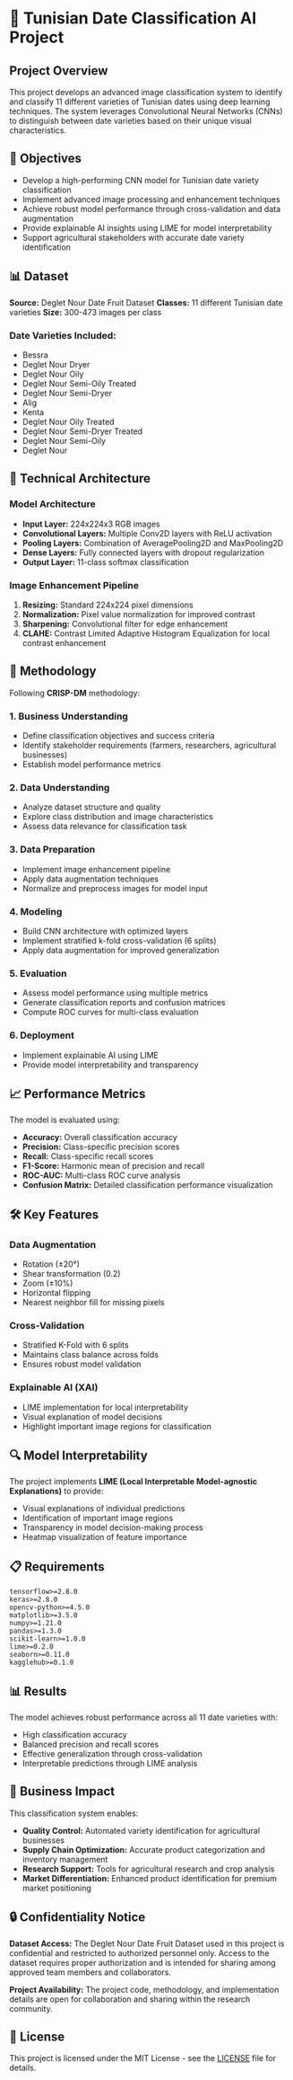 # 🌴 Tunisian Date Classification AI Project

## Project Overview

This project develops an advanced image classification system to identify and classify 11 different varieties of Tunisian dates using deep learning techniques. The system leverages Convolutional Neural Networks (CNNs) to distinguish between date varieties based on their unique visual characteristics.

## 🎯 Objectives

- Develop a high-performing CNN model for Tunisian date variety classification
- Implement advanced image processing and enhancement techniques
- Achieve robust model performance through cross-validation and data augmentation
- Provide explainable AI insights using LIME for model interpretability
- Support agricultural stakeholders with accurate date variety identification

## 📊 Dataset

**Source:** Deglet Nour Date Fruit Dataset 
**Classes:** 11 different Tunisian date varieties
**Size:** 300-473 images per class

### Date Varieties Included:
- Bessra
- Deglet Nour Dryer
- Deglet Nour Oily
- Deglet Nour Semi-Oily Treated
- Deglet Nour Semi-Dryer
- Alig
- Kenta
- Deglet Nour Oily Treated
- Deglet Nour Semi-Dryer Treated
- Deglet Nour Semi-Oily
- Deglet Nour

## 🔧 Technical Architecture

### Model Architecture
- **Input Layer:** 224x224x3 RGB images
- **Convolutional Layers:** Multiple Conv2D layers with ReLU activation
- **Pooling Layers:** Combination of AveragePooling2D and MaxPooling2D
- **Dense Layers:** Fully connected layers with dropout regularization
- **Output Layer:** 11-class softmax classification

### Image Enhancement Pipeline
1. **Resizing:** Standard 224x224 pixel dimensions
2. **Normalization:** Pixel value normalization for improved contrast
3. **Sharpening:** Convolutional filter for edge enhancement
4. **CLAHE:** Contrast Limited Adaptive Histogram Equalization for local contrast enhancement

## 🚀 Methodology

Following **CRISP-DM** methodology:

### 1. Business Understanding
- Define classification objectives and success criteria
- Identify stakeholder requirements (farmers, researchers, agricultural businesses)
- Establish model performance metrics

### 2. Data Understanding
- Analyze dataset structure and quality
- Explore class distribution and image characteristics
- Assess data relevance for classification task

### 3. Data Preparation
- Implement image enhancement pipeline
- Apply data augmentation techniques
- Normalize and preprocess images for model input

### 4. Modeling
- Build CNN architecture with optimized layers
- Implement stratified k-fold cross-validation (6 splits)
- Apply data augmentation for improved generalization

### 5. Evaluation
- Assess model performance using multiple metrics
- Generate classification reports and confusion matrices
- Compute ROC curves for multi-class evaluation

### 6. Deployment
- Implement explainable AI using LIME
- Provide model interpretability and transparency

## 📈 Performance Metrics

The model is evaluated using:
- **Accuracy:** Overall classification accuracy
- **Precision:** Class-specific precision scores
- **Recall:** Class-specific recall scores
- **F1-Score:** Harmonic mean of precision and recall
- **ROC-AUC:** Multi-class ROC curve analysis
- **Confusion Matrix:** Detailed classification performance visualization

## 🛠️ Key Features

### Data Augmentation
- Rotation (±20°)
- Shear transformation (0.2)
- Zoom (±10%)
- Horizontal flipping
- Nearest neighbor fill for missing pixels

### Cross-Validation
- Stratified K-Fold with 6 splits
- Maintains class balance across folds
- Ensures robust model validation

### Explainable AI (XAI)
- LIME implementation for local interpretability
- Visual explanation of model decisions
- Highlight important image regions for classification

## 🔍 Model Interpretability

The project implements **LIME (Local Interpretable Model-agnostic Explanations)** to provide:
- Visual explanations of individual predictions
- Identification of important image regions
- Transparency in model decision-making process
- Heatmap visualization of feature importance

## 📋 Requirements

```
tensorflow>=2.8.0
keras>=2.8.0
opencv-python>=4.5.0
matplotlib>=3.5.0
numpy>=1.21.0
pandas>=1.3.0
scikit-learn>=1.0.0
lime>=0.2.0
seaborn>=0.11.0
kagglehub>=0.1.0
```


## 📊 Results

The model achieves robust performance across all 11 date varieties with:
- High classification accuracy
- Balanced precision and recall scores
- Effective generalization through cross-validation
- Interpretable predictions through LIME analysis

## 🎯 Business Impact

This classification system enables:
- **Quality Control:** Automated variety identification for agricultural businesses
- **Supply Chain Optimization:** Accurate product categorization and inventory management
- **Research Support:** Tools for agricultural research and crop analysis
- **Market Differentiation:** Enhanced product identification for premium market positioning

## 🔒 Confidentiality Notice

**Dataset Access:** The Deglet Nour Date Fruit Dataset used in this project is confidential and restricted to authorized personnel only. Access to the dataset requires proper authorization and is intended for sharing among approved team members and collaborators.

**Project Availability:** The project code, methodology, and implementation details are open for collaboration and sharing within the research community.

## 📝 License

This project is licensed under the MIT License - see the [LICENSE](LICENSE) file for details.

